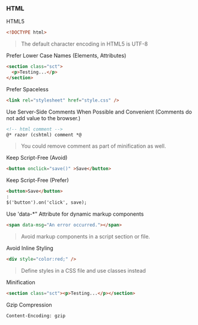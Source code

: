 ### HTML

HTML5
``` html
<!DOCTYPE html>
```
> The default character encoding in HTML5 is UTF-8

Prefer Lower Case Names (Elements, Attributes)
``` html
<section class="sct">
  <p>Testing...</p>
</section>
```

Prefer Spaceless
``` html
<link rel="stylesheet" href="style.css" />
```

Use Server-Side Comments When Possible and Convenient (Comments do not add value to the browser.)
``` html
<!-- html comment -->
@* razor (cshtml) comment *@
```
> You could remove comment as part of minification as well.

Keep Script-Free (Avoid)
``` html
<button onclick="save()" >Save</button>
```
Keep Script-Free (Prefer)
``` html
<button>Save</button>
:
$('button').on('click', save);
```

Use 'data-*" Attribute for dynamic markup components
``` html
<span data-msg="An error occurred."></span>
```
> Avoid markup components in a script section or file.

Avoid Inline Styling
``` html
<div style="color:red;" />
```
> Define styles in a CSS file and use classes instead

Minification
``` html
<section class="sct"><p>Testing...</p></section>
```

Gzip Compression
```
Content-Encoding: gzip
```

